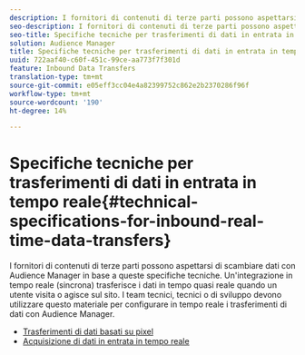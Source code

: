 ```yaml
---
description: I fornitori di contenuti di terze parti possono aspettarsi di scambiare dati con  Audience Manager in base a queste specifiche tecniche. Un'integrazione in tempo reale (sincrona) trasferisce i dati in tempo quasi reale quando un utente visita o agisce sul sito. I team tecnici, tecnici o di sviluppo devono utilizzare questo materiale per configurare in tempo reale i trasferimenti di dati con  Audience Manager.
seo-description: I fornitori di contenuti di terze parti possono aspettarsi di scambiare dati con  Audience Manager in base a queste specifiche tecniche. Un'integrazione in tempo reale (sincrona) trasferisce i dati in tempo quasi reale quando un utente visita o agisce sul sito. I team tecnici, tecnici o di sviluppo devono utilizzare questo materiale per configurare in tempo reale i trasferimenti di dati con  Audience Manager.
seo-title: Specifiche tecniche per trasferimenti di dati in entrata in tempo reale
solution: Audience Manager
title: Specifiche tecniche per trasferimenti di dati in entrata in tempo reale
uuid: 722aaf40-c60f-451c-99ce-aa773f7f301d
feature: Inbound Data Transfers
translation-type: tm+mt
source-git-commit: e05eff3cc04e4a82399752c862e2b2370286f96f
workflow-type: tm+mt
source-wordcount: '190'
ht-degree: 14%

---
```



# Specifiche tecniche per trasferimenti di dati in entrata in tempo reale{#technical-specifications-for-inbound-real-time-data-transfers}

I fornitori di contenuti di terze parti possono aspettarsi di scambiare dati con  Audience Manager in base a queste specifiche tecniche. Un&#39;integrazione in tempo reale (sincrona) trasferisce i dati in tempo quasi reale quando un utente visita o agisce sul sito. I team tecnici, tecnici o di sviluppo devono utilizzare questo materiale per configurare in tempo reale i trasferimenti di dati con  Audience Manager.

<!-- c_rt_realtime_intro.xml -->

* [Trasferimenti di dati basati su pixel](/help/using/integration/sending-audience-data/real-time-data-integration/pixel-based-data-transfer.md)
* [Acquisizione di dati in entrata in tempo reale](/help/using/integration/sending-audience-data/real-time-data-integration/real-time-data-transfer.md)